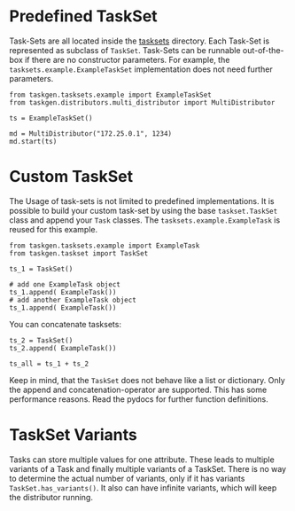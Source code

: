 # Predefined TaskSet

Task-Sets are all located inside the [tasksets](../tasksets/) directory. Each
Task-Set is represented as subclass of `TaskSet`. Task-Sets can be runnable
out-of-the-box if there are no constructor parameters. For example, the
`tasksets.example.ExampleTaskSet` implementation does not need further parameters.

```
from taskgen.tasksets.example import ExampleTaskSet
from taskgen.distributors.multi_distributor import MultiDistributor

ts = ExampleTaskSet()

md = MultiDistributor("172.25.0.1", 1234)
md.start(ts)
```

# Custom TaskSet

The Usage of task-sets is not limited to predefined implementations. It is
possible to build your custom task-set by using the base `taskset.TaskSet` class
and append your `Task` classes. The `tasksets.example.ExampleTask` is reused for
this example.

```
from taskgen.tasksets.example import ExampleTask
from taskgen.taskset import TaskSet

ts_1 = TaskSet()

# add one ExampleTask object
ts_1.append( ExampleTask())
# add another ExampleTask object
ts_1.append( ExampleTask())
```

You can concatenate tasksets:

```
ts_2 = TaskSet()
ts_2.append( ExampleTask())

ts_all = ts_1 + ts_2
```

Keep in mind, that the `TaskSet` does not behave like a list or dictionary. Only
the append and concatenation-operator are supported. This has some performance
reasons. Read the pydocs for further function definitions.

# TaskSet Variants

Tasks can store multiple values for one attribute. These leads to multiple
variants of a Task and finally multiple variants of a TaskSet. There is no way to
determine the actual number of variants, only if it has variants
`TaskSet.has_variants()`. It also can have infinite variants, which will keep
the distributor running.

